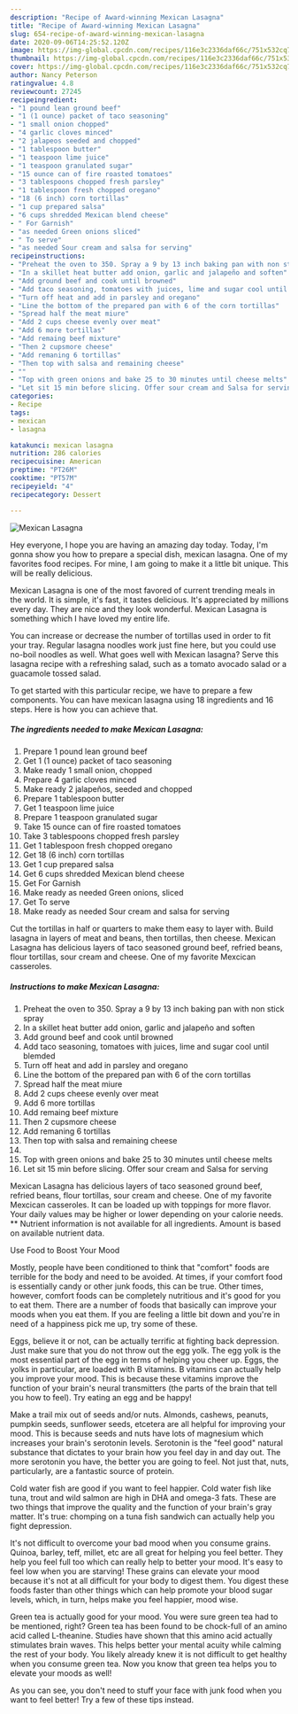 ```yaml
---
description: "Recipe of Award-winning Mexican Lasagna"
title: "Recipe of Award-winning Mexican Lasagna"
slug: 654-recipe-of-award-winning-mexican-lasagna
date: 2020-09-06T14:25:52.120Z
image: https://img-global.cpcdn.com/recipes/116e3c2336daf66c/751x532cq70/mexican-lasagna-recipe-main-photo.jpg
thumbnail: https://img-global.cpcdn.com/recipes/116e3c2336daf66c/751x532cq70/mexican-lasagna-recipe-main-photo.jpg
cover: https://img-global.cpcdn.com/recipes/116e3c2336daf66c/751x532cq70/mexican-lasagna-recipe-main-photo.jpg
author: Nancy Peterson
ratingvalue: 4.8
reviewcount: 27245
recipeingredient:
- "1 pound lean ground beef"
- "1 (1 ounce) packet of taco seasoning"
- "1 small onion chopped"
- "4 garlic cloves minced"
- "2 jalapeos seeded and chopped"
- "1 tablespoon butter"
- "1 teaspoon lime juice"
- "1 teaspoon granulated sugar"
- "15 ounce can of fire roasted tomatoes"
- "3 tablespoons chopped fresh parsley"
- "1 tablespoon fresh chopped oregano"
- "18 (6 inch) corn tortillas"
- "1 cup prepared salsa"
- "6 cups shredded Mexican blend cheese"
- " For Garnish"
- "as needed Green onions sliced"
- " To serve"
- "as needed Sour cream and salsa for serving"
recipeinstructions:
- "Preheat the oven to 350. Spray a 9 by 13 inch baking pan with non stick spray"
- "In a skillet heat butter add onion, garlic and jalapeño and soften"
- "Add ground beef and cook until browned"
- "Add taco seasoning, tomatoes with juices, lime and sugar cool until blemded"
- "Turn off heat and add in parsley and oregano"
- "Line the bottom of the prepared pan with 6 of the corn tortillas"
- "Spread half the meat miure"
- "Add 2 cups cheese evenly over meat"
- "Add 6 more tortillas"
- "Add remaing beef mixture"
- "Then 2 cupsmore cheese"
- "Add remaning 6 tortillas"
- "Then top with salsa and remaining cheese"
- ""
- "Top with green onions and bake 25 to 30 minutes until cheese melts"
- "Let sit 15 min before slicing. Offer sour cream and Salsa for serving"
categories:
- Recipe
tags:
- mexican
- lasagna

katakunci: mexican lasagna 
nutrition: 286 calories
recipecuisine: American
preptime: "PT26M"
cooktime: "PT57M"
recipeyield: "4"
recipecategory: Dessert

---
```



![Mexican Lasagna](https://img-global.cpcdn.com/recipes/116e3c2336daf66c/751x532cq70/mexican-lasagna-recipe-main-photo.jpg)

Hey everyone, I hope you are having an amazing day today. Today, I'm gonna show you how to prepare a special dish, mexican lasagna. One of my favorites food recipes. For mine, I am going to make it a little bit unique. This will be really delicious.

Mexican Lasagna is one of the most favored of current trending meals in the world. It is simple, it's fast, it tastes delicious. It's appreciated by millions every day. They are nice and they look wonderful. Mexican Lasagna is something which I have loved my entire life.

You can increase or decrease the number of tortillas used in order to fit your tray. Regular lasagna noodles work just fine here, but you could use no-boil noodles as well. What goes well with Mexican lasagna? Serve this lasagna recipe with a refreshing salad, such as a tomato avocado salad or a guacamole tossed salad.


To get started with this particular recipe, we have to prepare a few components. You can have mexican lasagna using 18 ingredients and 16 steps. Here is how you can achieve that.

<!--inarticleads1-->

##### The ingredients needed to make Mexican Lasagna:

1. Prepare 1 pound lean ground beef
1. Get 1 (1 ounce) packet of taco seasoning
1. Make ready 1 small onion, chopped
1. Prepare 4 garlic cloves minced
1. Make ready 2 jalapeños, seeded and chopped
1. Prepare 1 tablespoon butter
1. Get 1 teaspoon lime juice
1. Prepare 1 teaspoon granulated sugar
1. Take 15 ounce can of fire roasted tomatoes
1. Take 3 tablespoons chopped fresh parsley
1. Get 1 tablespoon fresh chopped oregano
1. Get 18 (6 inch) corn tortillas
1. Get 1 cup prepared salsa
1. Get 6 cups shredded Mexican blend cheese
1. Get  For Garnish
1. Make ready as needed Green onions, sliced
1. Get  To serve
1. Make ready as needed Sour cream and salsa for serving


Cut the tortillas in half or quarters to make them easy to layer with. Build lasagna in layers of meat and beans, then tortillas, then cheese. Mexican Lasagna has delicious layers of taco seasoned ground beef, refried beans, flour tortillas, sour cream and cheese. One of my favorite Mexcican casseroles. 

<!--inarticleads2-->

##### Instructions to make Mexican Lasagna:

1. Preheat the oven to 350. Spray a 9 by 13 inch baking pan with non stick spray
1. In a skillet heat butter add onion, garlic and jalapeño and soften
1. Add ground beef and cook until browned
1. Add taco seasoning, tomatoes with juices, lime and sugar cool until blemded
1. Turn off heat and add in parsley and oregano
1. Line the bottom of the prepared pan with 6 of the corn tortillas
1. Spread half the meat miure
1. Add 2 cups cheese evenly over meat
1. Add 6 more tortillas
1. Add remaing beef mixture
1. Then 2 cupsmore cheese
1. Add remaning 6 tortillas
1. Then top with salsa and remaining cheese
1. 
1. Top with green onions and bake 25 to 30 minutes until cheese melts
1. Let sit 15 min before slicing. Offer sour cream and Salsa for serving


Mexican Lasagna has delicious layers of taco seasoned ground beef, refried beans, flour tortillas, sour cream and cheese. One of my favorite Mexcican casseroles. It can be loaded up with toppings for more flavor. Your daily values may be higher or lower depending on your calorie needs. ** Nutrient information is not available for all ingredients. Amount is based on available nutrient data. 

Use Food to Boost Your Mood


Mostly, people have been conditioned to think that "comfort" foods are terrible for the body and need to be avoided. At times, if your comfort food is essentially candy or other junk foods, this can be true. Other times, however, comfort foods can be completely nutritious and it's good for you to eat them. There are a number of foods that basically can improve your moods when you eat them. If you are feeling a little bit down and you're in need of a happiness pick me up, try some of these.

Eggs, believe it or not, can be actually terrific at fighting back depression. Just make sure that you do not throw out the egg yolk. The egg yolk is the most essential part of the egg in terms of helping you cheer up. Eggs, the yolks in particular, are loaded with B vitamins. B vitamins can actually help you improve your mood. This is because these vitamins improve the function of your brain's neural transmitters (the parts of the brain that tell you how to feel). Try eating an egg and be happy!

Make a trail mix out of seeds and/or nuts. Almonds, cashews, peanuts, pumpkin seeds, sunflower seeds, etcetera are all helpful for improving your mood. This is because seeds and nuts have lots of magnesium which increases your brain's serotonin levels. Serotonin is the "feel good" natural substance that dictates to your brain how you feel day in and day out. The more serotonin you have, the better you are going to feel. Not just that, nuts, particularly, are a fantastic source of protein.

Cold water fish are good if you want to feel happier. Cold water fish like tuna, trout and wild salmon are high in DHA and omega-3 fats. These are two things that improve the quality and the function of your brain's gray matter. It's true: chomping on a tuna fish sandwich can actually help you fight depression. 

It's not difficult to overcome your bad mood when you consume grains. Quinoa, barley, teff, millet, etc are all great for helping you feel better. They help you feel full too which can really help to better your mood. It's easy to feel low when you are starving! These grains can elevate your mood because it's not at all difficult for your body to digest them. You digest these foods faster than other things which can help promote your blood sugar levels, which, in turn, helps make you feel happier, mood wise.

Green tea is actually good for your mood. You were sure green tea had to be mentioned, right? Green tea has been found to be chock-full of an amino acid called L-theanine. Studies have shown that this amino acid actually stimulates brain waves. This helps better your mental acuity while calming the rest of your body. You likely already knew it is not difficult to get healthy when you consume green tea. Now you know that green tea helps you to elevate your moods as well!

As you can see, you don't need to stuff your face with junk food when you want to feel better! Try  a few  of  these  tips  instead.

